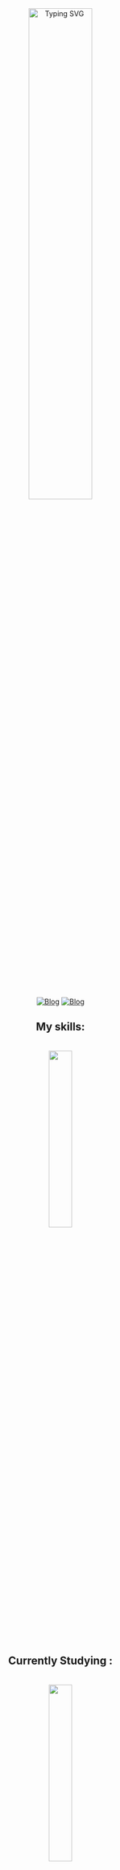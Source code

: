 
<div align="center">
<a href="https://git.io/typing-svg"><img src="https://readme-typing-svg.demolab.com?font=Fira+Code&weight=500&duration=5500&pause=1000&color=FFFFFF&center=true&width=435&lines=Hi%2C+I'm+Heitor+!+!;Welcome+to+my+Github+page+%3A)" alt="Typing SVG" width="50%" />
</a>

[![Blog](https://img.shields.io/badge/LinkedIn-0077B5?style=for-the-badge&logo=linkedin&logoColor=white)](https://www.linkedin.com/in/heitor-viana-386445290/)
[![Blog](https://img.shields.io/badge/Gmail-D14836?style=for-the-badge&logo=gmail&logoColor=white)](mailto:heitorsoaresviana@gmail.com)
</div>


<h2 align="center">My skills:</h2>
<div style="display: inline_block" align="center"><br/>
<img src="https://skillicons.dev/icons?i=python,js,nodejs,nest,postgresql,firebase,express,prisma,dart" width="30%">


## Currently Studying :
<div style="display: inline_block" align="center"><br/>
    <img src="https://skillicons.dev/icons?i=nest,postgresql,firebase,prisma,next" width="30%">
    
    
</div>

## Github status:

<br>
<a href="https://github.com/heitorviana-dev/github-readme-stats">
    <img height=200 align="center" src= "https://github-readme-stats.vercel.app/api?username=heitorviana-dev&theme=dark" width="46%" alt="stats graph" />
</a>
<a href="https://github.com/heitorviana-dev/convoychat">
  <img height=200 align="center" src="https://github-readme-stats.vercel.app/api/top-langs/?username=heitorviana-dev&theme=dark&hide_border=false&include_all_commits=false&count_private=false&layout=compact&card_width=320" />
</a>
<a href="https://github.com/heitorviana-dev/convoychat">
  <img height=200 align="center" src="https://github-readme-streak-stats.herokuapp.com/?user=heitorviana-dev&theme=dark&hide_border=false" />
</a>

